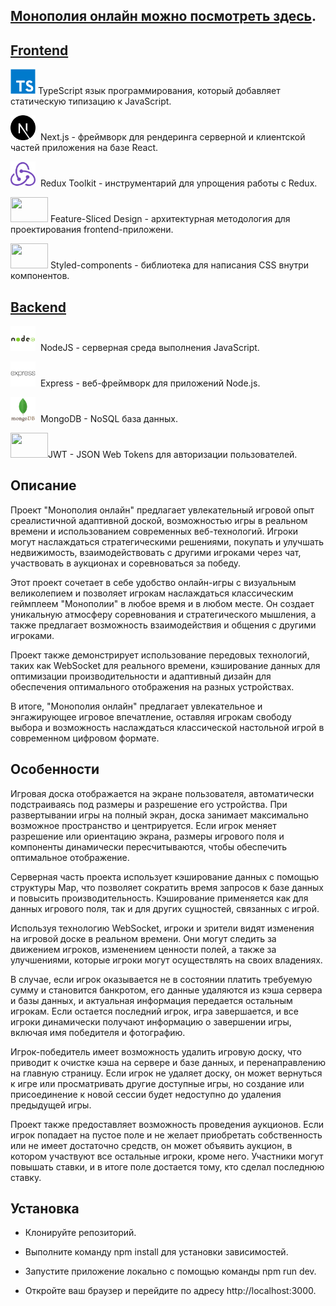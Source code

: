 ## [Монополия онлайн можно посмотреть здесь](https://monopoly-chi.vercel.app).

## [Frontend](src)
 
<img src="https://github.com/devicons/devicon/blob/master/icons/typescript/typescript-original.svg" title="Java" alt="Java" width="40" height="40"/>&nbsp;TypeScript  язык программирования, который добавляет статическую типизацию к JavaScript.


 <img src="https://github.com/devicons/devicon/blob/master/icons/nextjs/nextjs-original.svg" title="React" alt="React" width="40" height="40"/>&nbsp;   Next.js - фреймворк для рендеринга серверной и клиентской частей приложения на базе React.

<img src="https://github.com/devicons/devicon/blob/master/icons/redux/redux-original.svg" title="React" alt="React" width="40" height="40"/>&nbsp;  Redux Toolkit - инструментарий для упрощения работы с Redux.

<img src="https://res.cloudinary.com/ds289tkqj/image/upload/v1686751831/git-hub-img/visual_schema_ndg3zi.jpg" width="60" height="40">   Feature-Sliced Design - архитектурная методология для проектирования frontend-приложени.

<img src="https://res.cloudinary.com/ds289tkqj/image/upload/v1686752467/git-hub-img/1jwk9rkgalxe89uftrha_xqaajc.webp" width="60" height="40"> Styled-components - библиотека для написания CSS внутри компонентов.

## [Backend](https://github.com/Ruslan-Gubin/monopoly-backend)

 <img src="https://github.com/devicons/devicon/blob/master/icons/nodejs/nodejs-original-wordmark.svg" title="React" alt="React" width="40" height="40"/>&nbsp;  NodeJS - серверная среда выполнения JavaScript.

<img src="https://github.com/devicons/devicon/blob/master/icons/express/express-original-wordmark.svg" title="React" alt="React" width="40" height="40"/>&nbsp; Express - веб-фреймворк для приложений Node.js.

<img src="https://github.com/devicons/devicon/blob/master/icons/mongodb/mongodb-original-wordmark.svg" title="React" alt="React" width="40" height="40"/>&nbsp; MongoDB - NoSQL база данных.

<img src="https://res.cloudinary.com/ds289tkqj/image/upload/v1686752822/git-hub-img/jwt-header_ighbb0.png" width="60" height="40">JWT - JSON Web Tokens для авторизации пользователей.


## Описание

Проект "Монополия онлайн" предлагает увлекательный игровой опыт среалистичной адаптивной доской, возможностью игры в реальном времени и использованием современных веб-технологий. Игроки могут наслаждаться стратегическими решениями, покупать и улучшать недвижимость, взаимодействовать с другими игроками через чат, участвовать в аукционах и соревноваться за победу.

Этот проект сочетает в себе удобство онлайн-игры с визуальным великолепием и позволяет игрокам наслаждаться классическим геймплеем "Монополии" в любое время и в любом месте. Он создает уникальную атмосферу соревнования и стратегического мышления, а также предлагает возможность взаимодействия и общения с другими игроками.

Проект также демонстрирует использование передовых технологий, таких как WebSocket для реального времени, кэширование данных для оптимизации производительности и адаптивный дизайн для обеспечения оптимального отображения на разных устройствах.

В итоге, "Монополия онлайн" предлагает увлекательное и энгажирующее игровое впечатление, оставляя игрокам свободу выбора и возможность наслаждаться классической настольной игрой в современном цифровом формате.
     
## Особенности

  Игровая доска отображается на экране пользователя, автоматически подстраиваясь под размеры и разрешение его устройства. При развертывании игры на полный экран, доска занимает максимально возможное пространство и центрируется. Если игрок меняет разрешение или ориентацию экрана, размеры игрового поля и компоненты динамически пересчитываются, чтобы обеспечить оптимальное отображение.

  Серверная часть проекта использует кэширование данных с помощью структуры Map, что позволяет сократить время запросов к базе данных и повысить производительность. Кэширование применяется как для данных игрового поля, так и для других сущностей, связанных с игрой.

Используя технологию WebSocket, игроки и зрители видят изменения на игровой доске в реальном времени. Они могут следить за движением игроков, изменением ценности полей, а также за улучшениями, которые игроки могут осуществлять на своих владениях.

В случае, если игрок оказывается не в состоянии платить требуемую сумму и становится банкротом, его данные удаляются из кэша сервера и базы данных, и актуальная информация передается остальным игрокам. Если остается последний игрок, игра завершается, и все игроки динамически получают информацию о завершении игры, включая имя победителя и фотографию.

Игрок-победитель имеет возможность удалить игровую доску, что приводит к очистке кэша на сервере и базе данных, и перенаправлению на главную страницу. Если игрок не удаляет доску, он может вернуться к игре или просматривать другие доступные игры, но создание или присоединение к новой сессии будет недоступно до удаления предыдущей игры.

Проект также предоставляет возможность проведения аукционов. Если игрок попадает на пустое поле и не желает приобретать собственность или не имеет достаточно средств, он может объявить аукцион, в котором участвуют все остальные игроки, кроме него. Участники могут повышать ставки, и в итоге поле достается тому, кто сделал последнюю ставку.

## Установка

- Клонируйте репозиторий.

- Выполните команду npm install для установки зависимостей.

- Запустите приложение локально с помощью команды npm run dev.

- Откройте ваш браузер и перейдите по адресу http://localhost:3000.
